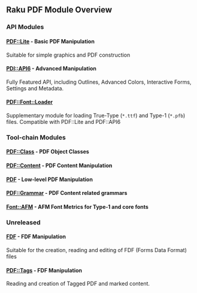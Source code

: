 Raku PDF Module Overview
----

### API Modules

#### [PDF::Lite](/PDF-Lite-raku/) - Basic PDF Manipulation

Suitable for simple graphics and PDF construction

#### [PDI::API6](/PDF-API6/) - Advanced Manipulation

Fully Featured API, including Outlines, Advanced Colors, Interactive Forms, Settings and Metadata.

#### [PDF::Font::Loader](/PDF-Font-Loader-raku/)

Supplementary module for loading True-Type (`*.ttf`) and Type-1 (`*.pfb`) files. Compatible with PDF::Lite
and PDF::API6

### Tool-chain Modules

#### [PDF::Class](/PDF-Class-raku/) - PDF Object Classes
#### [PDF::Content](/PDF-Content-raku/) - PDF Content Manipulation
#### [PDF](/PDF-raku/) - Low-level PDF Manipulation
#### [PDF::Grammar](/PDF-Grammar-raku/) - PDF Content related grammars
#### [Font::AFM](/Font-AFM-raku/) - AFM Font Metrics for Type-1 and core fonts


### Unreleased

#### [FDF](/FDF-raku/) - FDF Manipulation

Suitable for the creation, reading and editing of FDF
(Forms Data Format) files

#### [PDF::Tags](/PDF-Tags-raku/) - FDF Manipulation

Reading and creation of Tagged PDF and marked content.

